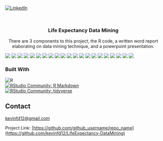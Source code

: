 # <!-- PROJECT SHIELDS -->
[linkedin-url]: https://www.linkedin.com/in/kevin-diaz-gochez

[![LinkedIn][linkedin-shield]][linkedin-url]


<!-- PROJECT LOGO -->
<br />
<div align="center">
<h3 align="center">Life Expectancy Data Mining</h3>
  <p align="center">
    There are 3 components to this project, the R code, a written word report elaborating on data mining technique, and a powerpoint presentation. 
    <br />
  </p>
</div>

<img src="https://raw.githubusercontent.com/kevinfd12/LifeExpectancy-DataMining/master/Assets/Slide1.png">
<img src="https://raw.githubusercontent.com/kevinfd12/LifeExpectancy-DataMining/master/Assets/Slide2.png">
<img src="https://raw.githubusercontent.com/kevinfd12/LifeExpectancy-DataMining/master/Assets/Slide3.png">
<img src="https://raw.githubusercontent.com/kevinfd12/LifeExpectancy-DataMining/master/Assets/Slide4.png">
<img src="https://raw.githubusercontent.com/kevinfd12/LifeExpectancy-DataMining/master/Assets/Slide5.png">
<img src="https://raw.githubusercontent.com/kevinfd12/LifeExpectancy-DataMining/master/Assets/Slide6.png">
<img src="https://raw.githubusercontent.com/kevinfd12/LifeExpectancy-DataMining/master/Assets/Slide7.png">
<img src="https://raw.githubusercontent.com/kevinfd12/LifeExpectancy-DataMining/master/Assets/Slid8.png">
<img src="https://raw.githubusercontent.com/kevinfd12/LifeExpectancy-DataMining/master/Assets/Slide9.png">
<img src="https://raw.githubusercontent.com/kevinfd12/LifeExpectancy-DataMining/master/Assets/Slide10.png">
<img src="https://raw.githubusercontent.com/kevinfd12/LifeExpectancy-DataMining/master/Assets/Slide11.png">
<img src="https://raw.githubusercontent.com/kevinfd12/LifeExpectancy-DataMining/master/Assets/Slide12.png">
<img src="https://raw.githubusercontent.com/kevinfd12/LifeExpectancy-DataMining/master/Assets/Slide13.png">
<img src="https://raw.githubusercontent.com/kevinfd12/LifeExpectancy-DataMining/master/Assets/Slide14.png">
<img src="https://raw.githubusercontent.com/kevinfd12/LifeExpectancy-DataMining/master/Assets/Slide15.png">
<img src="https://raw.githubusercontent.com/kevinfd12/LifeExpectancy-DataMining/master/Assets/Slide16.png">
<img src="https://raw.githubusercontent.com/kevinfd12/LifeExpectancy-DataMining/master/Assets/Slide17.png">
<img src="https://raw.githubusercontent.com/kevinfd12/LifeExpectancy-DataMining/master/Assets/Slide18.png">
<img src="https://raw.githubusercontent.com/kevinfd12/LifeExpectancy-DataMining/master/Assets/Slide19.png">
<img src="https://raw.githubusercontent.com/kevinfd12/LifeExpectancy-DataMining/master/Assets/Slide20.png">
<img src="https://raw.githubusercontent.com/kevinfd12/LifeExpectancy-DataMining/master/Assets/Slide21.png">

<!-- ABOUT THE PROJECT -->
### Built With
![R](https://img.shields.io/badge/-R-276DC3?style=for-the-badge&logo=r&logoColor=white)
<br />
[![RStudio Community: R Markdown](https://img.shields.io/endpoint?url=https%3A%2F%2Frstudio.github.io%2Frstudio-shields%2Fcategory%2FR-Markdown.json)](https://community.rstudio.com/c/R-Markdown)
<br />
[![RStudio Community: tidyverse](https://img.shields.io/endpoint?url=https%3A%2F%2Frstudio.github.io%2Frstudio-shields%2Fcategory%2Ftidyverse.json)](https://community.rstudio.com/c/tidyverse)

<!-- CONTACT -->
## Contact

kevinfd12@gmail.com

Project Link: [https://github.com/github_username/repo_name](https://github.com/kevinfd12/LifeExpectancy-DataMining)

<!-- MARKDOWN LINKS & IMAGES -->
<!-- https://www.markdownguide.org/basic-syntax/#reference-style-links -->
[linkedin-shield]: https://img.shields.io/badge/-LinkedIn-black.svg?style=for-the-badge&logo=linkedin&colorB=555
[linkedin-url]: https://linkedin.com/in/linkedin_username
